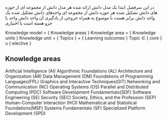 در این سرفصل ابتدا یک مدل دانش ارائه شده
هر مدل دانش از مجموعه ای از حوزه های دانش تشکیل شده
هر حوزه دانش از مجموعه ای واحد‌های دانش تشکیل شده 
یک واحد دانش برابر هست با موضوع به همراه خروجی از یادگیری آن واحد دانش
واحد یا جزو هسته است یا اختیاری

Knowledge model = { Knowledge areas }
Knowledge area = { Knowledge units }
Knowledge unit = { Topics } + { Learning outcomes }
Topic ∈ { core } υ { elective }

## Knowledge areas
Artificial Intelligence (AI)
Algorithmic Foundations (AL)
Architecture and Organization (AR)
Data Management (DM)
Foundations of Programming Languages(FPL)
Graphics and Interactive Techniques(GIT)
Networking and Communication (NC)
Operating Systems (OS)
Parallel and Distributed Computing (PDC)
Software Development Fundamentals(SDF)
Software Engineering (SE)
Security (SEC)
Society, Ethics, and the Profession (SEP)
Human-Computer Interaction (HCI)
Mathematical and Statistical Foundations(MSF)
Systems Fundamentals (SF)
Specialized Platform Development (SPD)